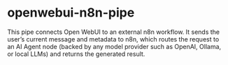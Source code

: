 # openwebui-n8n-pipe
This pipe connects Open WebUI to an external n8n workflow. It sends the user’s current message and metadata to n8n, which routes the request to an AI Agent node (backed by any model provider such as OpenAI, Ollama, or local LLMs) and returns the generated result.
